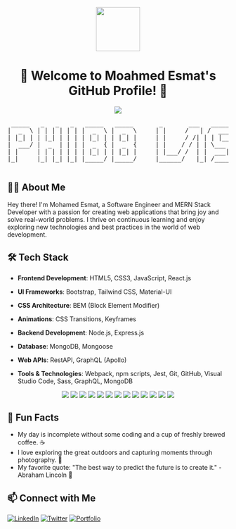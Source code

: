 <!-- Header Image -->
<p align="center">
 <img src="https://github.com/TheDudeThatCode/TheDudeThatCode/blob/master/Assets/Developer.gif" width="100" />
</p>

<!-- Title -->
<h1 align="center">👋 Welcome to Moahmed Esmat's GitHub Profile! 🚀</h1>

<!-- SVG Greetings -->
<p align="center">
  <img src="https://img.shields.io/badge/-Hello%20World!-1abc9c.svg?style=flat-square">
</p>

<!-- ASCII Art -->
<p align="center">
  <pre>
 _____   _   _   _   _____   _____       _       ___   _____   _____   _   _   _____   __   __
|  _  \ | | | | | | |  _  \ |  _  \     | |     /   | /  ___/ /  ___| | | | | /  ___/  \ \ / /
| |_| | | |_| | | | | |_| | | |_| |     | |     / /| | | |___  | |     | |_| | | |___    \ V /
|  ___/ |  _  | | | |  _  { |  _  {     | |    / / | | \___  \ | |     |  _  | \___  \    } {
| |     | | | | | | | |_| | | |_| |     | |___/ /  | |  ___| | | |___  | | | |  ___| |   / ^ \
|_|     |_| |_| |_| |_____/ |_____/     |______/   |_| /_____/ \_____| |_| |_| /_____/  /_/ \_\
  </pre>
</p>

<!-- About Me -->
## 🙋‍♂️ About Me

Hey there! I'm Mohamed Esmat, a Software Engineer and MERN Stack Developer with a passion for creating web applications that bring joy and solve real-world problems. I thrive on continuous learning and enjoy exploring new technologies and best practices in the world of web development.

## 🛠️ Tech Stack

- **Frontend Development**: HTML5, CSS3, JavaScript, React.js
- **UI Frameworks**: Bootstrap, Tailwind CSS, Material-UI
- **CSS Architecture**: BEM (Block Element Modifier)
- **Animations**: CSS Transitions, Keyframes

- **Backend Development**: Node.js, Express.js
- **Database**: MongoDB, Mongoose
- **Web APIs**: RestAPI, GraphQL (Apollo)

- **Tools & Technologies**: Webpack, npm scripts, Jest, Git, GitHub, Visual Studio Code, Sass, GraphQL, MongoDB

<p align="center">
  <img src="https://img.shields.io/badge/-HTML5-E34F26?logo=html5&logoColor=white&style=for-the-badge">
  <img src="https://img.shields.io/badge/-CSS3-1572B6?logo=css3&logoColor=white&style=for-the-badge">
  <img src="https://img.shields.io/badge/-JavaScript-F7DF1E?logo=javascript&logoColor=black&style=for-the-badge">
  <img src="https://img.shields.io/badge/-React-61DAFB?logo=react&logoColor=black&style=for-the-badge">
  <img src="https://img.shields.io/badge/-Node.js-339933?logo=node.js&logoColor=white&style=for-the-badge">
  <img src="https://img.shields.io/badge/-Express.js-000000?logo=express&logoColor=white&style=for-the-badge">
  <img src="https://img.shields.io/badge/-MongoDB-47A248?logo=mongodb&logoColor=white&style=for-the-badge">
  <img src="https://img.shields.io/badge/-GraphQL-E10098?logo=graphql&logoColor=white&style=for-the-badge">
  <img src="https://img.shields.io/badge/-Webpack-8DD6F9?logo=webpack&logoColor=black&style=for-the-badge">
  <img src="https://img.shields.io/badge/-Jest-C21325?logo=jest&logoColor=white&style=for-the-badge">
  <img src="https://img.shields.io/badge/-Git-F05032?logo=git&logoColor=white&style=for-the-badge">
  <img src="https://img.shields.io/badge/-GitHub-181717?logo=github&logoColor=white&style=for-the-badge">
  <img src="https://img.shields.io/badge/-VS%20Code-007ACC?logo=visual-studio-code&logoColor=white&style=for-the-badge">
</p>

## 🚀 Fun Facts

- My day is incomplete without some coding and a cup of freshly brewed coffee. ☕
- I love exploring the great outdoors and capturing moments through photography. 📸
- My favorite quote: "The best way to predict the future is to create it." - Abraham Lincoln 🚀

## 📫 Connect with Me

[![LinkedIn](https://img.shields.io/badge/-LinkedIn-0077B5?style=for-the-badge&logo=Linkedin&logoColor=white)](https://www.linkedin.com/in/your-profile/)
[![Twitter](https://img.shields.io/badge/-Twitter-1DA1F2?style=for-the-badge&logo=Twitter&logoColor=white)](https://twitter.com/your-twitter)
[![Portfolio](https://img.shields.io/badge/-Portfolio-3423A6?style=for-the-badge&logo=Google-Chrome&logoColor=white)](https://www.your-portfolio-website.com)
